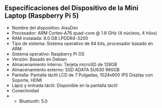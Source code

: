## Especificaciones del Dispositivo de la Mini Laptop (Raspberry Pi 5)
* Nombre del dispositivo: AisuDev
* Procesador: ARM Cortex-A76 quad-core @ 1.8 GHz (4 núcleos, 4 hilos)
* RAM instalada: 8.0 GB LPDDR4-3200
* Tipo de sistema: Sistema operativo de 64 bits, procesador basado en ARM
* Sistema operativo: Raspberry Pi OS
* Versión: Basado en Debian
* Almacenamiento interno: Tarjeta microSD de 128GB
* Almacenamiento externo: SSD ADATA SU630 960GB
* Pantalla: Pantalla táctil LCD de 7 Pulgadas, 1024x600 IPS Display con Soporte, HDMI
* Lápiz y entrada táctil: Disponible en la pantalla táctil
* Conectividad
* * Bluetooth: 5.0
